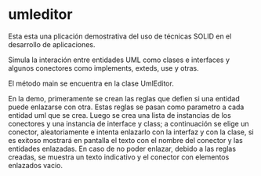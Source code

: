 # umleditor

Esta esta una plicación demostrativa del uso de técnicas SOLID en el desarrollo de aplicaciones.

Simula la interación entre entidades UML como clases e interfaces y algunos conectores como implements, exteds, use y otras.

El método main se encuentra en la clase UmlEditor.

En la demo, primeramente se crean las reglas que defien si una entidad puede enlazarse con otra. Estas reglas se pasan como parametro a cada entidad uml que se crea. Luego se crea una lista de instancias de los conectores y una instancia de interface y class; a continuación se elige un conector, aleatoriamente e intenta enlazarlo con la interfaz y con la clase, si es exitoso mostrará en pantalla el texto con el nombre del conector y las entidades enlazadas. En caso de no poder enlazar, debido a las reglas creadas, se muestra un texto indicativo y el conector con elementos enlazados vacio.
